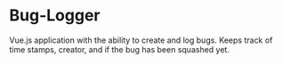 # Bug-Logger

Vue.js application with the ability to create and log bugs.  Keeps track of time stamps, creator, and if the bug has been squashed yet.




